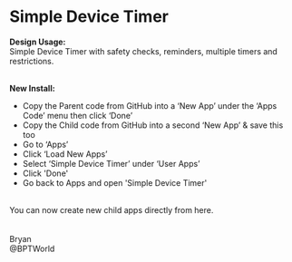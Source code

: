 # Simple Device Timer
<b>Design Usage:</b><br>
Simple Device Timer with safety checks, reminders, multiple timers and restrictions.<br><br>

<b>New Install:</b><br>
* Copy the Parent code from GitHub into a ‘New App’ under the ‘Apps Code’ menu then click ‘Done’
* Copy the Child code from GitHub into a second ‘New App’ & save this too
* Go to ‘Apps’
* Click ‘Load New Apps’
* Select ‘Simple Device Timer’ under ‘User Apps’
* Click 'Done'
* Go back to Apps and open 'Simple Device Timer'
<br>
You can now create new child apps directly from here.<br><br>

<br>
Bryan<br>
@BPTWorld
